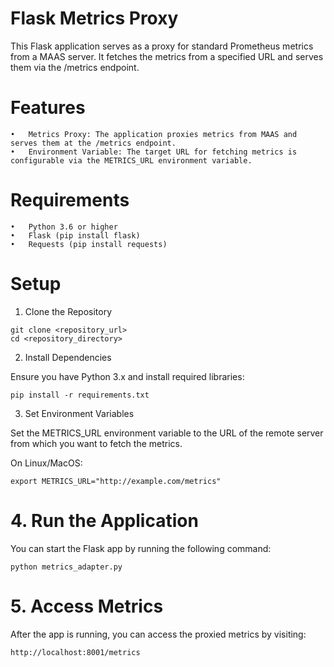 # Flask Metrics Proxy

This Flask application serves as a proxy for standard Prometheus metrics from a MAAS server. It fetches the metrics from a specified URL and serves them via the /metrics endpoint.

# Features
	•	Metrics Proxy: The application proxies metrics from MAAS and serves them at the /metrics endpoint.
	•	Environment Variable: The target URL for fetching metrics is configurable via the METRICS_URL environment variable.

# Requirements
	•	Python 3.6 or higher
	•	Flask (pip install flask)
	•	Requests (pip install requests)

# Setup

1. Clone the Repository
```commandline
git clone <repository_url>
cd <repository_directory>
```

2. Install Dependencies

Ensure you have Python 3.x and install required libraries:
```commandline
pip install -r requirements.txt
```
3. Set Environment Variables

Set the METRICS_URL environment variable to the URL of the remote server from which you want to fetch the metrics.

On Linux/MacOS:
```commandline
export METRICS_URL="http://example.com/metrics"
```

# 4. Run the Application

You can start the Flask app by running the following command:
```commandline
python metrics_adapter.py
```

# 5. Access Metrics

After the app is running, you can access the proxied metrics by visiting:
```commandline
http://localhost:8001/metrics
```
